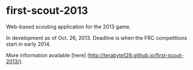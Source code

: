 first-scout-2013
================

Web-based scouting application for the 2013 game. 

In development as of Oct. 26, 2013. Deadline is when the FRC competitions start in early 2014. 

More information available [here] (http://terabyte128.github.io/first-scout-2013/).
